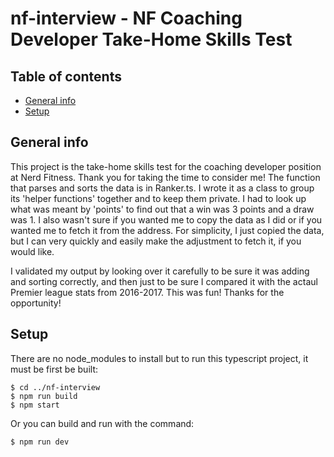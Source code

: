 # nf-interview - NF Coaching Developer Take-Home Skills Test

## Table of contents
* [General info](#general-info)
* [Setup](#setup)

## General info
This project is the take-home skills test for the coaching developer position at Nerd Fitness. Thank you for taking the time to consider me! The function that parses and sorts the data is in Ranker.ts. I wrote it as a class to group its 'helper functions' together and to keep them private. I had to look up what was meant by 'points' to find out that a win was 3 points and a draw was 1. I also wasn't sure if you wanted me to copy the data as I did or if you wanted me to fetch it from the address. For simplicity, I just copied the data, but I can very quickly and easily make the adjustment to fetch it, if you would like. 

I validated my output by looking over it carefully to be sure it was adding and sorting correctly, and then just to be sure I compared it with the actaul Premier league stats from 2016-2017. This was fun! Thanks for the opportunity! 
	
## Setup
There are no node_modules to install but to run this typescript project, it must be first be built:

```
$ cd ../nf-interview
$ npm run build
$ npm start
```

Or you can build and run with the command: 

```
$ npm run dev
```

